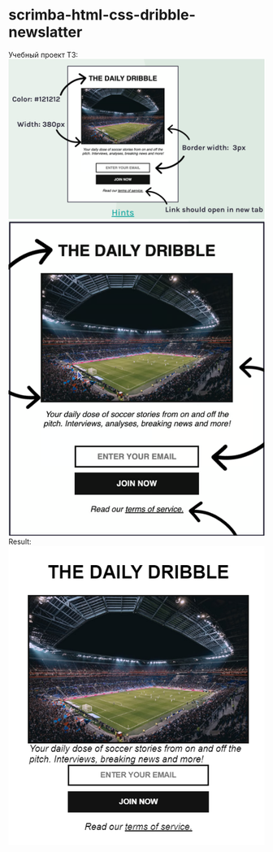 # scrimba-html-css-dribble-newslatter
Учебный проект
ТЗ:
![tech-spec.jpg](tech_spec.png)
![tech-spec-big.jpg](tech_spec_big.png)
Result:
![](result.png)